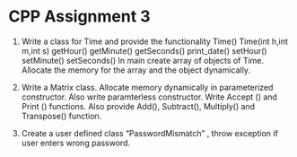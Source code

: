 # CPP Assignment 3

1) Write a class for Time and provide the functionality 
  Time()
  Time(int h,int m,int s)
  getHour()
  getMinute()
  getSeconds()
  print_date()
  setHour()
  setMinute()
  setSeconds()
In main create array of objects of Time. Allocate the memory for the array and the object dynamically. 
    
2) Write a Matrix class. Allocate memory dynamically in parameterized constructor. Also write paramterless constructor. Write Accept () and Print () functions. Also provide Add(), Subtract(), Multiply() and Transpose() function.
    
3) Create a user defined class “PasswordMismatch” , throw exception if user enters wrong password.
